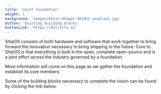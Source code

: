 ```yaml
---
title: 'Joint foundation'
weight: 1
background: 'images/kevin-bhagat-461952-unsplash.jpg'
button: 'Existing building blocks'
buttonLink: 'https://dolittle.io'
---
```

ShipOS consists of both hardware and software that work together to
bring forward the innovation necessary to bring shipping to the future.
Core to ShipOS is that everything is built in the open, complete open-source
and is a joint effort across the industry governed by a foundation.

More information will come on this page as we gather the foundation and establish
its core members.

Some of the building blocks necessary to complete the vision can be found
by clicking the link below.